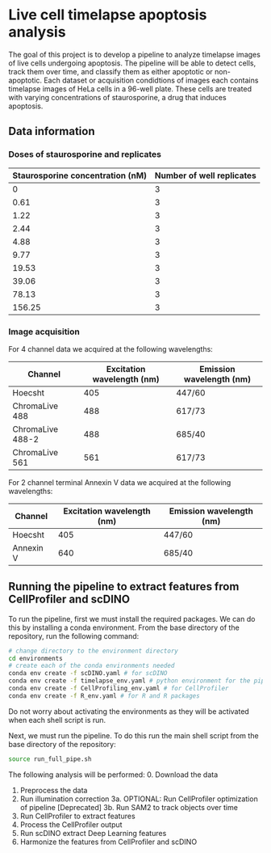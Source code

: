 # Live cell timelapse apoptosis analysis

The goal of this project is to develop a pipeline to analyze timelapse images of live cells undergoing apoptosis.
The pipeline will be able to detect cells, track them over time, and classify them as either apoptotic or non-apoptotic.
Each dataset or acquisition condidtions of images each contains timelapse images of HeLa cells in a 96-well plate.
These cells are treated with varying concentrations of staurosporine, a drug that induces apoptosis.

## Data information

### Doses of staurosporine and replicates

| Staurosporine concentration (nM) | Number of well replicates |
|----------------------------------|----------------------|
| 0                                | 3                    |
| 0.61                             | 3                    |
| 1.22                             | 3                    |
| 2.44                             | 3                    |
| 4.88                             | 3                    |
| 9.77                             | 3                    |
| 19.53                            | 3                    |
| 39.06                            | 3                    |
| 78.13                            | 3                    |
| 156.25                           | 3                    |

### Image acquisition

For 4 channel data we acquired at the following wavelengths:

| Channel | Excitation wavelength (nm) | Emission wavelength (nm) |
|---------|-----------------------------|--------------------------|
| Hoecsht | 405 | 447/60 |
| ChromaLive 488 | 488 | 617/73 |
| ChromaLive 488-2 | 488 | 685/40 |
| ChromaLive 561 | 561 | 617/73 |

For 2 channel terminal Annexin V data we acquired at the following wavelengths:

| Channel | Excitation wavelength (nm) | Emission wavelength (nm) |
|---------|-----------------------------|--------------------------|
| Hoecsht | 405 | 447/60 |
| Annexin V | 640 | 685/40 |

## Running the pipeline to extract features from CellProfiler and scDINO
To run the pipeline, first we must install the required packages.
We can do this by installing a conda environment.
From the base directory of the repository, run the following command:

```bash
# change directory to the environment directory
cd environments
# create each of the conda environments needed
conda env create -f scDINO.yaml # for scDINO
conda env create -f timelapse_env.yaml # python environment for the pipeline processing
conda env create -f CellProfiling_env.yaml # for CellProfiler
conda env create -f R_env.yaml # for R and R packages
```
Do not worry about activating the environments as they will be activated when each shell script is run.

Next, we must run the pipeline.
To do this run the main shell script from the base directory of the repository:

```bash
source run_full_pipe.sh
```

The following analysis will be performed:
0. Download the data
1. Preprocess the data
2. Run illumination correction
3a. OPTIONAL: Run CellProfiler optimization of pipeline [Deprecated]
3b. Run SAM2 to track objects over time
4. Run CellProfiler to extract features
5. Process the CellProfiler output
6. Run scDINO extract Deep Learning features
7. Harmonize the features from CellProfiler and scDINO

